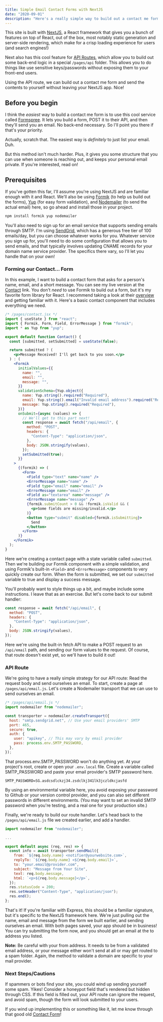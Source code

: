 ```yaml
---
title: Simple Email Contact Forms with NextJS
date: "2020-09-01"
description: "Here's a really simple way to build out a contact me form that sends you an email. This could be a good solution for a portfolio-style site without a ton of back-end presence."
---
```


This site is built with [NextJS](https://nextjs.org), a React framework that gives you a bunch of features on top of React, out of the box, most notably static generation and server-side rendering, which make for a crisp loading experience for users (and search engines!)

Next also has this cool feature for [API Routes](https://nextjs.org/docs/api-routes/introduction), which allow you to build out some back-end logic in a special `/pages/api` folder. This allows you to do things like use sensitive keys/passwords without exposing them to your front-end users.

Using the API route, we can build out a contact me form and send the contents to yourself without leaving your NextJS app. Nice!

## Before you begin

I think the _easiest_ way to build a contact me form is to use this cool service called [Formspree](https://formspree.io/). It lets you build a form, POST it to their API, and then they'll send you an email. No back-end necessary. So I'll point you there if that's your priority.

Actually, scratch that. The easiest way is _definitely_ to just list your email. Duh.

But this method isn't much harder. Plus, it gives you some structure that you can use when someone is reaching out, and keeps your personal email private. If you're interested, read on!

## Prerequisites

If you've gotten this far, I'll assume you're using NextJS and are familiar enough with it and React. We'll also be using [Formik](https://github.com/formium/formik) (to help us build out the forms), [Yup](https://github.com/jquense/yup) (for easy form validation), and [Nodemailer](https://github.com/nodemailer/nodemailer) (to send the actual email) here, so go ahead and install those in your project.

```bash
npm install formik yup nodemailer
```

You'll also need to sign up for an email service that supports sending emails through SMTP. I'm using [SendGrid](https://sendgrid.com/), which has a generous free tier of 100 emails/day, but you can choose whatever works for you. Whatever service you sign up for, you'll need to do some configuration that allows you to send emails, and that typically involves updating CNAME records for your domain name service provider. The specifics there vary, so I'll let you handle that on your own!

### Forming our Contact... Form

In this example, I want to build a contact form that asks for a person's name, email, and a short message. You can see my live version at the [Contact](/contact) link. You don't _need_ to use Formik to build out a form, but it's my favorite form library for React. I recommend taking a look at their [overview](https://formik.org/docs/overview) and getting familiar with it. Here's a basic contact component that includes everything we need.

```jsx
/* /pages/contact.jsx */
import { useState } from "react";
import { Formik, Form, Field, ErrorMessage } from "formik";
import * as Yup from "yup";

export default function Contact() {
  const [submitted, setSubmitted] = useState(false);

  return submitted ? (
    <p>Message Received! I'll get back to you soon.</p>
  ) : (
    <Formik
      initialValues={{
        name: "",
        email: "",
        message: "",
      }}
      validationSchema={Yup.object({
        name: Yup.string().required("Required"),
        email: Yup.string().email("Invalid email address").required("Required"),
        message: Yup.string().required("Required"),
      })}
      onSubmit={async (values) => {
        // We'll get to this part next!
        const response = await fetch("/api/email", {
          method: "POST",
          headers: {
            "Content-Type": "application/json",
          },
          body: JSON.stringify(values),
        });
        setSubmitted(true);
      }}
    >
      {(formik) => (
        <Form>
          <Field type="text" name="name" />
          <ErrorMessage name="name" />
          <Field type="email" name="email" />
          <ErrorMessage name="email" />
          <Field as="textarea" name="message" />
          <ErrorMessage name="message" />
          {formik.submitCount > 0 && !formik.isValid && (
            <p>Some fields are missing/invalid.</p>
          )}
          <button type="submit" disabled={formik.isSubmitting}>
            Send
          </button>
        </Form>
      )}
    </Formik>
  );
}
```

Here we're creating a contact page with a state variable called `submitted`. Then we're building our Formik component with a simple validation, and using Formik's built-in `<Field>` and `<ErrorMessage>` components to very quickly create our form. When the form is submitted, we set our `submitted` variable to true and display a success message.

You'll probably want to style things up a bit, and maybe include some instructions. I leave that as an exercise. But let's come back to our submit handler:

```js
const response = await fetch("/api/email", {
  method: "POST",
  headers: {
    "Content-Type": "application/json",
  },
  body: JSON.stringify(values),
});
```

Here we're using the built-in fetch API to make a POST request to an `/api/email` path, and sending our form values to the request. Of course, that route doesn't exist yet, so we'll have to build it out!

### API Route

We're going to have a really simple strategy for our API route: Read the request body and send ourselves an email. To start, create a page at `/pages/api/email.js`. Let's create a Nodemailer transport that we can use to send ourselves an email.

```js
/* /pages/api/email.js */
import nodemailer from "nodemailer";

const transporter = nodemailer.createTransport({
  host: "smtp.sendgrid.net", // Use your email providers' SMTP
  port: 465,
  secure: true,
  auth: {
    user: "apikey", // This may vary by email provider
    pass: process.env.SMTP_PASSWORD,
  },
});
```

That process.env.SMTP_PASSWORD won't do anything yet. At your project's root, create or open your `.env.local` file. Create a variable called SMTP_PASSWORD and paste your email provider's SMTP password here.

```env
SMTP_PASSWORD=SG.asdcsdlckzj34.zsdclkj341lk3jczldkcjasfd
```

By using an environmental variable here, you avoid exposing your password to Github or your version control provider, and you can also set different passwords in different environments. (You may want to set an invalid SMTP password when you're testing, and a real one for your production site.)

Finally, we're ready to build our route handler. Let's head back to the `/pages/api/email.js` file we created earlier, and add a handler.

```js
import nodemailer from "nodemailer";

...

export default async (req, res) => {
  const info = await transporter.sendMail({
    from: `${req.body.name} <notifier@yourwebsite.com>`,
    replyTo: `${req.body.name} <${req.body.email}>`,
    to: "your.email@provider.com",
    subject: "Message from Your Site",
    text: req.body.message,
    html: `<p>${req.body.message}</p>`,
  });
  res.statusCode = 200;
  res.setHeader("Content-Type", "application/json");
  res.end();
};
```

That's it! If you're familiar with Express, this should be a familiar signature, but it's specific to the NextJS framework here. We're just pulling out the name, email and message from the form we built earlier, and sending ourselves an email. With both pages saved, your app should be in business! You can try submitting the form now, and you should get an email at the to address you listed.

**Note:** Be careful with your from address. It needs to be from a validated email address, or your message either won't send at all or may get routed to a spam folder. Again, the method to validate a domain are specific to your mail provider.

### Next Steps/Cautions

If spammers or bots find your site, you could wind up sending yourself some spam. Yikes! Consider a honeypot field that's rendered but hidden through CSS. If this field is filled out, your API route can ignore the request, and avoid spam, though the form will look submitted to your users.

If you wind up implementing this or something like it, let me know through that good old [Contact Form](/contact)!
